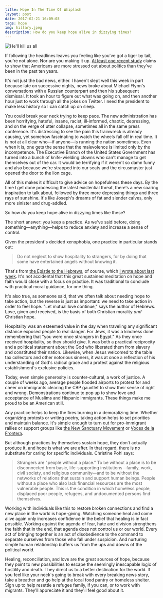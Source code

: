 ```yaml
---
title: Hope In The Time Of Whiplash
layout: post
date: 2017-02-21 16:09:03
tags: hope
img: hillary.jpeg
description: How do you keep hope alive in dizzying times?
---
```

<img src="http://apastorsnotebook.com/img/hillary.jpg" alt="He'll kill us all">

If following the headlines leaves you feeling like you've got a tiger by tail, you're not alone. Nor are you making it up. [At least one recent study](http://fortune.com/2017/02/15/donald-trump-election-stress-psychology/) claims to show that Americans are more stressed out about politics than they've been in the past ten years.

It's not just the bad news, either. I haven't slept well this week in part because late on successive nights, news broke about Michael Flynn's conversations with a Russian counterpart and then his subsequent dismissal. It took an hour to figure out what was going on, and then another hour just to work through all the jokes on Twitter. I need the president to make less history so I can catch up on sleep.

You could break your neck trying to keep pace. The new administration has been horrifying, hateful, insane, racist, ill-informed, chaotic, depressing, and on the verge of utter collapse, sometimes all in the same press conference. It's distressing to see the pain this trainwreck is already causing, yet somehow fascinating to watch the wheels fall off in real time. It is not at all clear who&mdash;if anyone&mdash;is running the nation sometimes. Even when it is, one gets the sense that the malevolence is limited only by the incompetence. The Executive Branch of the United States Government has turned into a bunch of knife-wielding clowns who can't manage to get themselves out of the car. It would be terrifying if it weren't so damn funny and also because we're strapped into our seats and the circusmaster just opened the door to the lion cage.

All of this makes it difficult to give advice on hopefulness these days. By the time I get done processing the latest existential threat, there's a new soaring inspiration to talk about, followed by three more depressing things and three rays of sunshine. It's like Joseph's dreams of fat and slender calves, only more sinister and drug-addled.

So how *do* you keep hope alive in dizzying times like these?

The short answer: you keep a practice. As we've said before, doing something&mdash;anything&mdash;helps to reduce anxiety and increase a sense of control.

Given the president's decided xenophobia, one practice in particular stands out:

>Do not neglect to show hospitality to strangers, for by doing that some have entertained angels without knowing it.

That's from [the Epistle to the Hebrews](http://bible.oremus.org/?ql=354280328), of course, which [I wrote about last week](http://apastorsnotebook.com/2017/02/09/dream-better-country.html). It's not accidental that this great sustained meditation on hope and faith would close with a focus on practice. It was traditional to conclude with practical moral guidance, for one thing.

It's also true, as someone said, that we often talk about needing hope to take action, but the reverse is just as important: we need to take action in order to feel hope. "Let mutual love continue," says the author of Hebrews. Love, given and received, is the basis of both Christian morality *and* Christian hope.

Hospitality was an esteemed value in the day when traveling any significant distance exposed people to real danger. For Jews, it was a kindness done remembering that "you were once strangers in Egypt." As they once received hospitality, so they should give. It was both a practical reciprocity and a political statement about the God who liberated them from slavery and constituted their nation. Likewise, when Jesus welcomed to the table tax collectors and other notorious sinners, it was at once a reflection of his understanding of God's radical grace and a protest against the religious establishment's exclusive policies.

Today, even simple generosity is counter-cultural, a work of justice. A couple of weeks ago, average people flooded airports to protest for and cheer on immigrants clearing the CBP gauntlet to show their sense of right and wrong. Demonstrations continue to pop up to show love and acceptance of Muslims and Hispanic immigrants. These things make me proud to be an American still.

Any practice helps to keep the fires burning in a demoralizing time. Whether organizing protests or writing poetry, taking action helps to set priorities and maintain balance. It's simple enough to turn out for pro-immigrant rallies or support groups like [the New Sanctuary Movement](http://vdlf.org/campaigns/new-sanctuary-movement/) or [Voces de la Frontera](http://vdlf.org/).

But although practices by themselves sustain hope, they don't actually produce it, and hope is what we are after. In that regard, there is no substitute for caring for specific individuals. Christine Pohl says:

>Strangers are "people without a place." To be without a place is to be disconnected from basic, life-supporting institutions&mdash;family, work, civil society, and religious community&mdash;and to be without the networks of relations that sustain and support human beings. People without a place who also lack financial resources are the most vulnerable people. This is the condition in which homeless people, displaced poor people, refugees, and undocumented persons find themselves.

Working with individuals like this to restore broken connections and find a new place in the world is hope-giving. Watching someone heal and come alive again only increases confidence in the belief that healing is in fact possible. Working against the agenda of fear, hate and division strengthens the faith that in the end, that agenda does not control us or our world. Every act of bringing together is an act of disobedience to the command to separate ourselves from those who fall under suspicion. And nurturing simple human relationship buffers us from the ups and downs of the political world. 

Healing, reconciliation, and love are the great sources of hope, because they point to new possibilities to escape the seemingly inescapable logic of hostility and death. They direct us to a better destination for the world. If you feel like your neck's going to break with every breaking news story, take a breather and go help at the local food pantry or homeless shelter. Sign up to help resettle a refugee family, if you can, or to work with migrants. They'll appreciate it and they'll feel good about it.

<!--share-->
